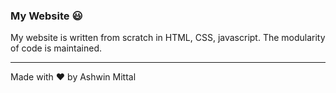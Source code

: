 ### My Website :smiley:
My website is written from scratch in HTML, CSS, javascript. The modularity of code is maintained.

---
Made with :heart: by Ashwin Mittal